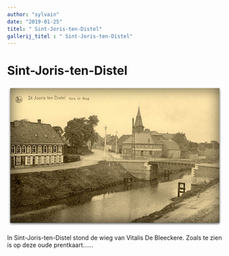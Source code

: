 ```yaml
---
author: "sylvain"
date: "2019-01-25"
titel: " Sint-Joris-ten-Distel"
gallerij_titel : " Sint-Joris-ten-Distel"
---
```

# Sint-Joris-ten-Distel

![](./achtergrond.jpg)

In Sint-Joris-ten-Distel stond de wieg van Vitalis De Bleeckere. Zoals te zien is op deze oude prentkaart......  

